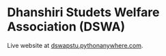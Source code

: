 # Dhanshiri Studets Welfare Association (DSWA)
Live website at [dswapstu.pythonanywhere.com](http://dswapstu.pythonanywhere.com/).

